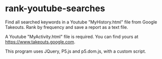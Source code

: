 # rank-youtube-searches
Find all searched keywords in a Youtube "MyHistory.html" file from Google Takeouts. Rank by frequency and save a report as a text file.

A Youtube "MyActivity.html" file is required. You can find yours at https://www.takeouts.google.com.

This program uses JQuery, P5.js and p5.dom.js, with a custom script.
